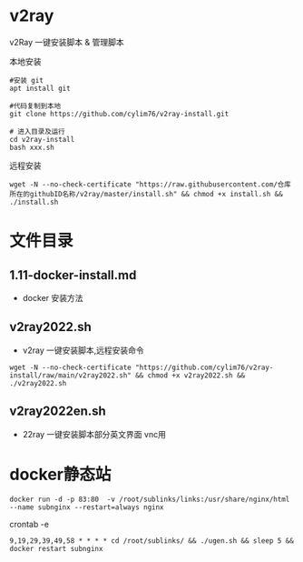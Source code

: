 # v2ray
 v2Ray 一键安装脚本 &amp; 管理脚本

本地安装

```
#安装 git
apt install git

#代码复制到本地
git clone https://github.com/cylim76/v2ray-install.git

# 进入目录及运行
cd v2ray-install
bash xxx.sh
```

远程安装
```
wget -N --no-check-certificate "https://raw.githubusercontent.com/仓库所在的githubID名称/v2ray/master/install.sh" && chmod +x install.sh && ./install.sh
```

# 文件目录

## 1.11-docker-install.md 
- docker 安装方法

## v2ray2022.sh
- v2ray 一键安装脚本,远程安装命令

```
wget -N --no-check-certificate "https://github.com/cylim76/v2ray-install/raw/main/v2ray2022.sh" && chmod +x v2ray2022.sh && ./v2ray2022.sh

```

## v2ray2022en.sh
- 22ray 一键安装脚本部分英文界面 vnc用


# docker静态站
```
docker run -d -p 83:80  -v /root/sublinks/links:/usr/share/nginx/html --name subnginx --restart=always nginx
```
crontab -e
```
9,19,29,39,49,58 * * * * cd /root/sublinks/ && ./ugen.sh && sleep 5 && docker restart subnginx
```






